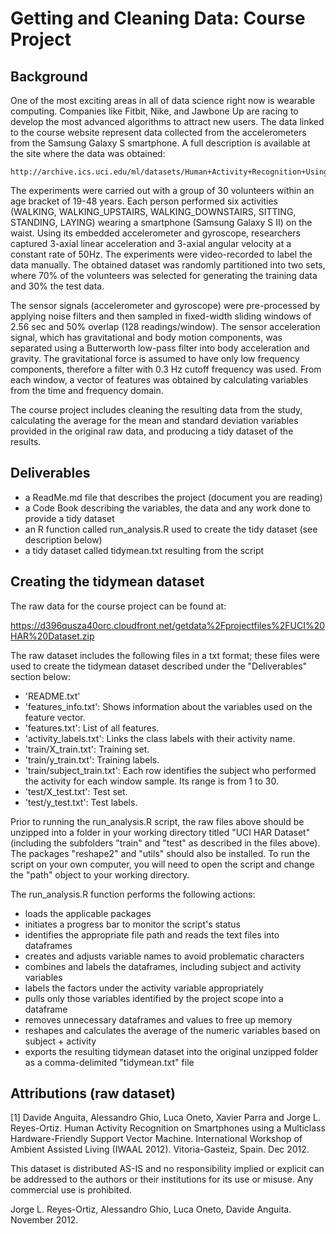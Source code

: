 # Getting and Cleaning Data: Course Project

## Background

One of the most exciting areas in all of data science right now is wearable computing. Companies like Fitbit, Nike, and Jawbone 
Up are racing to develop the most advanced algorithms to attract new users. The data linked to the course website represent 
data collected from the accelerometers from the Samsung Galaxy S smartphone. A full description is available at the site 
where the data was obtained: 

	http://archive.ics.uci.edu/ml/datasets/Human+Activity+Recognition+Using+Smartphones 

The experiments were carried out with a group of 30 volunteers within an age bracket of 19-48 years. Each person performed six activities 
(WALKING, WALKING_UPSTAIRS, WALKING_DOWNSTAIRS, SITTING, STANDING, LAYING) wearing a smartphone (Samsung Galaxy S II) 
on the waist. Using its embedded accelerometer and gyroscope, researchers captured 3-axial linear acceleration and 3-axial angular velocity 
at a constant rate of 50Hz. The experiments were video-recorded to label the data manually.  The obtained dataset was randomly partitioned 
into two sets, where 70% of the volunteers was selected for generating the training data and 30% the test data. 

The sensor signals (accelerometer and gyroscope) were pre-processed by applying noise filters and then sampled in fixed-width sliding windows 
of 2.56 sec and 50% overlap (128 readings/window). The sensor acceleration signal, which has gravitational and body motion components, 
was separated using a Butterworth low-pass filter into body acceleration and gravity. The gravitational force is assumed to have only low frequency 
components, therefore a filter with 0.3 Hz cutoff frequency was used. From each window, a vector of features was obtained by calculating variables 
from the time and frequency domain. 

The course project includes cleaning the resulting data from the study, calculating the average for the mean and standard deviation variables
provided in the original raw data, and producing a tidy dataset of the results.

## Deliverables

- a ReadMe.md file that describes the project (document you are reading)
- a Code Book describing the variables, the data and any work done to provide a tidy dataset
- an R function called run_analysis.R used to create the tidy dataset (see description below)
- a tidy dataset called tidymean.txt resulting from the script

## Creating the tidymean dataset

The raw data for the course project can be found at: 

https://d396qusza40orc.cloudfront.net/getdata%2Fprojectfiles%2FUCI%20HAR%20Dataset.zip 

The raw dataset includes the following files in a txt format; these files were used to create 
the tidymean dataset described under the "Deliverables" section below:

- 'README.txt'
- 'features_info.txt': Shows information about the variables used on the feature vector.
- 'features.txt': List of all features.
- 'activity_labels.txt': Links the class labels with their activity name.
- 'train/X_train.txt': Training set.
- 'train/y_train.txt': Training labels.
- 'train/subject_train.txt': Each row identifies the subject who performed the activity for each window sample. Its range is from 1 to 30.
- 'test/X_test.txt': Test set.
- 'test/y_test.txt': Test labels.

Prior to running the run_analysis.R script, the raw files above should be unzipped into a folder in your working directory titled "UCI HAR Dataset"
(including the subfolders "train" and "test" as described in the files above).  The packages "reshape2" and "utils" should also be installed. 
To run the script on your own computer, you will need to open the script and change the "path" object to your working directory.

The run_analysis.R function performs the following actions:

- loads the applicable packages
- initiates a progress bar to monitor the script's status
- identifies the appropriate file path and reads the text files into dataframes
- creates and adjusts variable names to avoid problematic characters
- combines and labels the dataframes, including subject and activity variables
- labels the factors under the activity variable appropriately
- pulls only those variables identified by the project scope into a dataframe
- removes unnecessary dataframes and values to free up memory
- reshapes and calculates the average of the numeric variables based on subject + activity
- exports the resulting tidymean dataset into the original unzipped folder as a comma-delimited "tidymean.txt" file

## Attributions (raw dataset)

[1] Davide Anguita, Alessandro Ghio, Luca Oneto, Xavier Parra and Jorge L. Reyes-Ortiz. Human Activity Recognition on Smartphones 
using a Multiclass Hardware-Friendly Support Vector Machine. International Workshop of Ambient Assisted Living (IWAAL 2012). 
Vitoria-Gasteiz, Spain. Dec 2012.

This dataset is distributed AS-IS and no responsibility implied or explicit can be addressed to the authors or their institutions for its use 
or misuse. Any commercial use is prohibited.

Jorge L. Reyes-Ortiz, Alessandro Ghio, Luca Oneto, Davide Anguita. November 2012.




